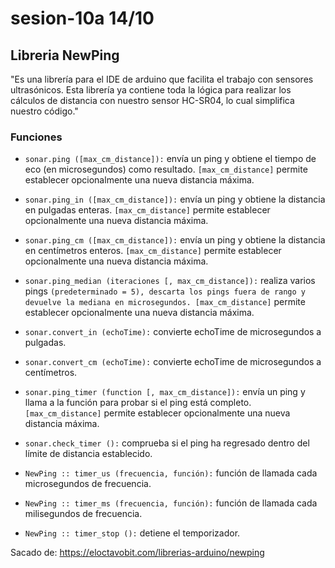 # sesion-10a 14/10

## Libreria NewPing

"Es una librería para el IDE de arduino que facilita el trabajo con sensores ultrasónicos. Esta librería ya contiene toda la lógica para realizar los cálculos de distancia con nuestro sensor HC-SR04, lo cual simplifica nuestro código." 

### Funciones

- `sonar.ping ([max_cm_distance]):` envía un ping y obtiene el tiempo de eco (en microsegundos) como resultado. `[max_cm_distance]` permite establecer opcionalmente una nueva distancia máxima.

- `sonar.ping_in ([max_cm_distance]):` envía un ping y obtiene la distancia en pulgadas enteras. `[max_cm_distance]` permite establecer opcionalmente una nueva distancia máxima.

- `sonar.ping_cm ([max_cm_distance]):` envía un ping y obtiene la distancia en centímetros enteros. `[max_cm_distance]` permite establecer opcionalmente una nueva distancia máxima.

- `sonar.ping_median (iteraciones [, max_cm_distance]):` realiza varios pings `(predeterminado = 5), descarta los pings fuera de rango y devuelve la mediana en microsegundos. [max_cm_distance]` permite establecer opcionalmente una nueva distancia máxima.

- `sonar.convert_in (echoTime):` convierte echoTime de microsegundos a pulgadas.

- `sonar.convert_cm (echoTime):` convierte echoTime de microsegundos a centímetros.

- `sonar.ping_timer (function [, max_cm_distance]):` envía un ping y llama a la función para probar si el ping está completo. `[max_cm_distance]` permite establecer opcionalmente una nueva distancia máxima.

- `sonar.check_timer ():` comprueba si el ping ha regresado dentro del límite de distancia establecido.

- `NewPing :: timer_us (frecuencia, función):` función de llamada cada microsegundos de frecuencia.

- `NewPing :: timer_ms (frecuencia, función):` función de llamada cada milisegundos de frecuencia.

- `NewPing :: timer_stop ():` detiene el temporizador.


Sacado de: <https://eloctavobit.com/librerias-arduino/newping>

